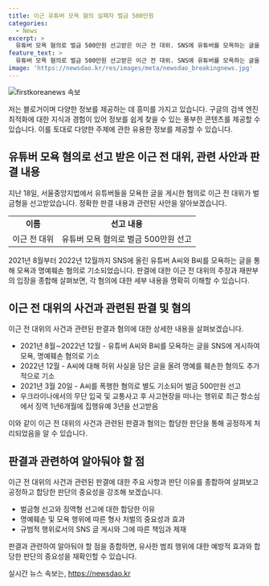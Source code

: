```yaml
---
title: 이근 유튜버 모욕 혐의 실패자 벌금 500만원
categories:
  - News
excerpt: >
  유튜버 모욕 혐의로 벌금 500만원 선고받은 이근 전 대위. SNS에 유튜버를 모욕하는 글을 올렸으며, 명예훼손 혐의도 있다. 재판부는 거짓 사실을 적시한 것으로 판단하고, 피해자와 적대적인 관계를 감안해 비방 목적도 있었다고 판단했다. 전쟁 중인 우크라이나에 무단 입국하고 사고를 낸 혐의도 있다. 1심에서는 현재 2심을 기다리고 있으며, 최근에는 징역 1년6개월에 집행유예 3년을 선고받았다.
feature_text: >
  유튜버 모욕 혐의로 벌금 500만원 선고받은 이근 전 대위. SNS에 유튜버를 모욕하는 글을 올렸으며, 명예훼손 혐의도 있다. 재판부는 거짓 사실을 적시한 것으로 판단하고, 피해자와 적대적인 관계를 감안해 비방 목적도 있었다고 판단했다. 전쟁 중인 우크라이나에 무단 입국하고 사고를 낸 혐의도 있다. 1심에서는 현재 2심을 기다리고 있으며, 최근에는 징역 1년6개월에 집행유예 3년을 선고받았다.
image: 'https://newsdao.kr/res/images/meta/newsdao_breakingnews.jpg'
---
```


<p><img src="https://newsdao.kr/res/images/meta/newsdao_breakingnews.jpg" alt="firstkoreanews 속보" /></p>

<p>저는 블로거이며 다양한 정보를 제공하는 데 흥미를 가지고 있습니다. 구글의 검색 엔진 최적화에 대한 지식과 경험이 있어 정보를 쉽게 찾을 수 있는 풍부한 콘텐츠를 제공할 수 있습니다. 이를 토대로 다양한 주제에 관한 유용한 정보를 제공할 수 있습니다.</p>

<h2 data-ke-size="size26">유튜버 모욕 혐의로 선고 받은 이근 전 대위, 관련 사안과 판결 내용</h2>

<p data-ke-size="size16">지난 18일, 서울중앙지법에서 유튜버들을 모욕한 글을 게시한 혐의로 이근 전 대위가 벌금형을 선고받았습니다. 정확한 판결 내용과 관련된 사안을 알아보겠습니다.</p>

<table>
  <tr>
    <td style="text-align: center; height: 17px;"><b>이름</b></td>
    <td style="text-align: center; height: 17px;"><b>선고 내용</b></td>
  </tr>
  <tr>
    <td style="text-align: center; height: 17px;">이근 전 대위</td>
    <td style="text-align: center; height: 17px;">유튜버 모욕 혐의로 벌금 500만원 선고</td>
  </tr>
</table>

<p data-ke-size="size16">2021년 8월부터 2022년 12월까지 SNS에 올린 유튜버 A씨와 B씨를 모욕하는 글을 통해 모욕과 명예훼손 혐의로 기소되었습니다. 판결에 대한 이근 전 대위의 주장과 재판부의 입장을 종합해 살펴보면, 각 혐의에 대한 세부 내용을 명확히 이해할 수 있습니다.</p>

<h2 data-ke-size="size26">이근 전 대위의 사건과 관련된 판결 및 혐의</h2>

<p data-ke-size="size16">이근 전 대위의 사건과 관련된 판결과 혐의에 대한 상세한 내용을 살펴보겠습니다.</p>

<ul>
  <li>2021년 8월∼2022년 12월 - 유튜버 A씨와 B씨를 모욕하는 글을 SNS에 게시하여 모욕, 명예훼손 혐의로 기소</li>
  <li>2022년 12월 - A씨에 대해 허위 사실을 담은 글을 올려 명예를 훼손한 혐의도 추가적으로 기소</li>
  <li>2021년 3월 20일 - A씨를 폭행한 혐의로 별도 기소되어 벌금 500만원 선고</li>
  <li>우크라이나에서의 무단 입국 및 교통사고 후 사고현장을 떠나는 행위로 최근 항소심에서 징역 1년6개월에 집행유예 3년을 선고받음</li>
</ul>

<p data-ke-size="size16">이와 같이 이근 전 대위의 사건과 관련된 판결과 혐의는 합당한 판단을 통해 공정하게 처리되었음을 알 수 있습니다.</p>

<h2 data-ke-size="size26">판결과 관련하여 알아둬야 할 점</h2>

<p data-ke-size="size16">이근 전 대위의 사건과 관련된 판결에 대한 주요 사항과 판단 이유를 종합하여 살펴보고 공정하고 합당한 판단의 중요성을 강조해 보겠습니다.</p>

<ul>
  <li>벌금형 선고와 징역형 선고에 대한 합당한 이유</li>
  <li>명예훼손 및 모욕 행위에 따른 형사 처벌의 중요성과 효과</li>
  <li>규범적 행위로서의 SNS 글 게시와 그에 따른 책임과 제재</li>
</ul>

<p data-ke-size="size16">판결과 관련하여 알아둬야 할 점을 종합하면, 유사한 범죄 행위에 대한 예방적 효과와 합당한 판단의 중요성을 재확인할 수 있습니다.</p>
실시간 뉴스 속보는, <a href="https://newsdao.kr" rel="dofollow">https://newsdao.kr</a>


